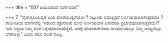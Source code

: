 +++
title = "007 ಜಯವಹುದೆ ನಿರ್ವೇದದಲಿ"

+++
7. "ವೈರಾಗ್ಯದಿಂದಿದ್ದರೆ ಜಯ ದೊರೆಯುತ್ತದೆಯೋ ? ನಿಟ್ಟುಸಿರು ಬಿಡುತ್ತಿದ್ದರೆ ನಿರ್ಭಯವುಂಟಾಗುತ್ತದೆಯೇ ? ರಾಜನೀತಿಯ ಮಾರ್ಗದಲ್ಲಿ ಇದರಿಂದ ಶತ್ರುರಾಜರ ಮೇಲೆ ನಿರ್ಣಯವಾಗಿ ಏನಾದರೂ ಪ್ರಭಾವವುಂಟಾಗುತ್ತದೆಯೇ? ಇದು ನಿಶ್ಚಯ ನಿಮ್ಮ ವಂಶ ನಿಶ್ಶೇಷವಾಗಿಬಿಡುತ್ತದೆ. ಅದಕ್ಕೆ ಪರಿಹಾರವೇನೆಂದು ಗಾಂಧಾರಿಯಲ್ಲೂ ನಿಮ್ಮ ಅಯ್ಯನಲ್ಲೂ ಬೆಸಗೊಳ್ಳು" ಎಂದು ಶಕುನಿ ಸಲಹೆ ಕೊಟ್ಟ.
